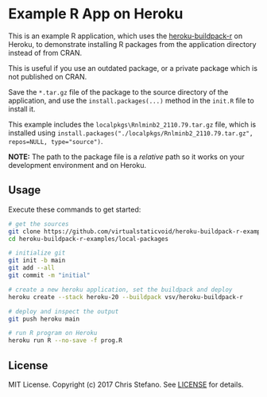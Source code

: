 # Example R App on Heroku

This is an example R application, which uses the [heroku-buildpack-r][buildpack] on Heroku,
to demonstrate installing R packages from the application directory instead of from CRAN.

This is useful if you use an outdated package, or a private package which is not published on CRAN.

Save the `*.tar.gz` file of the package to the source directory of the application, and use the
`install.packages(...)` method in the `init.R` file to install it.

This example includes the `localpkgs\Rnlminb2_2110.79.tar.gz` file, which is installed using
`install.packages("./localpkgs/Rnlminb2_2110.79.tar.gz", repos=NULL, type="source")`.

**NOTE:** The path to the package file is a _relative_ path so it works on your development
environment and on Heroku.

## Usage

Execute these commands to get started:

```bash
# get the sources
git clone https://github.com/virtualstaticvoid/heroku-buildpack-r-examples.git
cd heroku-buildpack-r-examples/local-packages

# initialize git
git init -b main
git add --all
git commit -m "initial"

# create a new heroku application, set the buildpack and deploy
heroku create --stack heroku-20 --buildpack vsv/heroku-buildpack-r

# deploy and inspect the output
git push heroku main

# run R program on Heroku
heroku run R --no-save -f prog.R
```

## License

MIT License. Copyright (c) 2017 Chris Stefano. See [LICENSE](../LICENSE) for details.

<!-- Links -->
[buildpack]: https://github.com/virtualstaticvoid/heroku-buildpack-r
